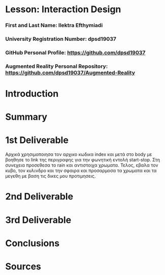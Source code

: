 # Lesson: Interaction Design

### First and Last Name: Ilektra Efthymiadi
### University Registration Number: dpsd19037
### GitHub Personal Profile: https://github.com/dpsd19037
### Augmented Reality Personal Repository: https://github.com/dpsd19037/Augmented-Reality

# Introduction

# Summary


# 1st Deliverable
Αρχικά χρησιμοποιησα τον αρχικο κωδικα index και μετά 
στο body με βοηθησε το link της περιγραφης για την φωνητική εντολή start-stop.
Στη συνεχεια προσεθεσα το rain και αντιστοιχα χρωματα.
Τελος, εβαλα τον κυβο, τον κυλινδρο και την σφαιρα και προσαρμοσα τα χρωματα και τα μεγεθη 
με βαση τις δικες μου προτιμησεις.


# 2nd Deliverable


# 3rd Deliverable 


# Conclusions


# Sources
